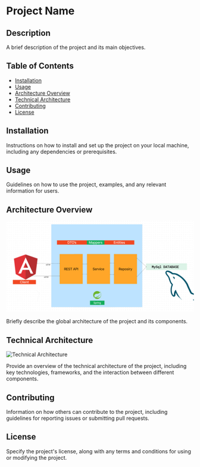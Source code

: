 # Project Name

## Description

A brief description of the project and its main objectives.

## Table of Contents

- [Installation](#installation)
- [Usage](#usage)
- [Architecture Overview](#architecture-overview)
- [Technical Architecture](#technical-architecture)
- [Contributing](#contributing)
- [License](#license)

## Installation

Instructions on how to install and set up the project on your local machine, including any dependencies or prerequisites.

## Usage

Guidelines on how to use the project, examples, and any relevant information for users.

## Architecture Overview

![Architecture Global](./Architecture_global.png)

Briefly describe the global architecture of the project and its components.

## Technical Architecture

![Technical Architecture](./technical_architecture.png)

Provide an overview of the technical architecture of the project, including key technologies, frameworks, and the interaction between different components.

## Contributing

Information on how others can contribute to the project, including guidelines for reporting issues or submitting pull requests.

## License

Specify the project's license, along with any terms and conditions for using or modifying the project.

